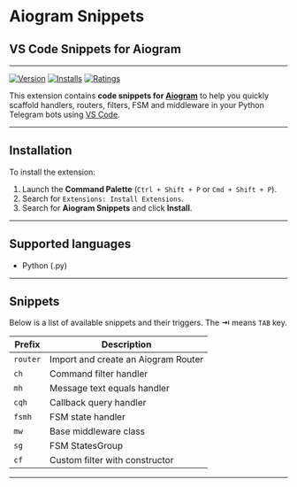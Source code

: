# Aiogram Snippets
## VS Code Snippets for Aiogram
-------------------

[![Version](https://vsmarketplacebadge.apphb.com/version/shakhzodbek.vscode-aiogram-snippets.svg)](https://marketplace.visualstudio.com/items?itemName=shakhzodbek.vscode-aiogram-snippets)
[![Installs](https://vsmarketplacebadge.apphb.com/installs/shakhzodbek.vscode-aiogram-snippets.svg)](https://marketplace.visualstudio.com/items?itemName=shakhzodbek.vscode-aiogram-snippets)
[![Ratings](https://vsmarketplacebadge.apphb.com/rating/shakhzodbek.vscode-aiogram-snippets.svg)](https://marketplace.visualstudio.com/items?itemName=shakhzodbek.vscode-aiogram-snippets)

This extension contains **code snippets for [Aiogram](https://docs.aiogram.dev/)** to help you quickly scaffold handlers, routers, filters, FSM and middleware in your Python Telegram bots using [VS Code](https://code.visualstudio.com/).

---

## Installation

To install the extension:

1. Launch the **Command Palette** (`Ctrl + Shift + P` or `Cmd + Shift + P`).
2. Search for `Extensions: Install Extensions`.
3. Search for **Aiogram Snippets** and click **Install**.

---

## Supported languages

* Python (.py)

---

## Snippets

Below is a list of available snippets and their triggers. The **⇥** means `TAB` key.

| Prefix | Description |
| ------ | ------------ |
| `router` | Import and create an Aiogram Router |
| `ch` | Command filter handler |
| `mh` | Message text equals handler |
| `cqh` | Callback query handler |
| `fsmh` | FSM state handler |
| `mw` | Base middleware class |
| `sg` | FSM StatesGroup |
| `cf` | Custom filter with constructor |

---
